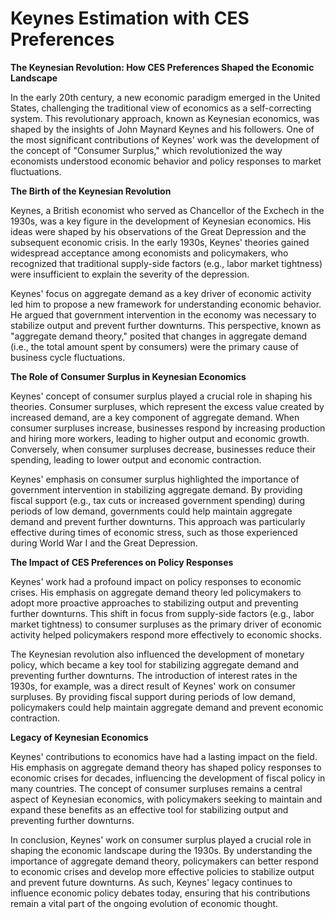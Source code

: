 # Keynes Estimation with CES Preferences

**The Keynesian Revolution: How CES Preferences Shaped the Economic Landscape**

In the early 20th century, a new economic paradigm emerged in the United States, challenging the traditional view of economics as a self-correcting system. This revolutionary approach, known as Keynesian economics, was shaped by the insights of John Maynard Keynes and his followers. One of the most significant contributions of Keynes' work was the development of the concept of "Consumer Surplus," which revolutionized the way economists understood economic behavior and policy responses to market fluctuations.

**The Birth of the Keynesian Revolution**

Keynes, a British economist who served as Chancellor of the Exchech in the 1930s, was a key figure in the development of Keynesian economics. His ideas were shaped by his observations of the Great Depression and the subsequent economic crisis. In the early 1930s, Keynes' theories gained widespread acceptance among economists and policymakers, who recognized that traditional supply-side factors (e.g., labor market tightness) were insufficient to explain the severity of the depression.

Keynes' focus on aggregate demand as a key driver of economic activity led him to propose a new framework for understanding economic behavior. He argued that government intervention in the economy was necessary to stabilize output and prevent further downturns. This perspective, known as "aggregate demand theory," posited that changes in aggregate demand (i.e., the total amount spent by consumers) were the primary cause of business cycle fluctuations.

**The Role of Consumer Surplus in Keynesian Economics**

Keynes' concept of consumer surplus played a crucial role in shaping his theories. Consumer surpluses, which represent the excess value created by increased demand, are a key component of aggregate demand. When consumer surpluses increase, businesses respond by increasing production and hiring more workers, leading to higher output and economic growth. Conversely, when consumer surpluses decrease, businesses reduce their spending, leading to lower output and economic contraction.

Keynes' emphasis on consumer surplus highlighted the importance of government intervention in stabilizing aggregate demand. By providing fiscal support (e.g., tax cuts or increased government spending) during periods of low demand, governments could help maintain aggregate demand and prevent further downturns. This approach was particularly effective during times of economic stress, such as those experienced during World War I and the Great Depression.

**The Impact of CES Preferences on Policy Responses**

Keynes' work had a profound impact on policy responses to economic crises. His emphasis on aggregate demand theory led policymakers to adopt more proactive approaches to stabilizing output and preventing further downturns. This shift in focus from supply-side factors (e.g., labor market tightness) to consumer surpluses as the primary driver of economic activity helped policymakers respond more effectively to economic shocks.

The Keynesian revolution also influenced the development of monetary policy, which became a key tool for stabilizing aggregate demand and preventing further downturns. The introduction of interest rates in the 1930s, for example, was a direct result of Keynes' work on consumer surpluses. By providing fiscal support during periods of low demand, policymakers could help maintain aggregate demand and prevent economic contraction.

**Legacy of Keynesian Economics**

Keynes' contributions to economics have had a lasting impact on the field. His emphasis on aggregate demand theory has shaped policy responses to economic crises for decades, influencing the development of fiscal policy in many countries. The concept of consumer surpluses remains a central aspect of Keynesian economics, with policymakers seeking to maintain and expand these benefits as an effective tool for stabilizing output and preventing further downturns.

In conclusion, Keynes' work on consumer surplus played a crucial role in shaping the economic landscape during the 1930s. By understanding the importance of aggregate demand theory, policymakers can better respond to economic crises and develop more effective policies to stabilize output and prevent future downturns. As such, Keynes' legacy continues to influence economic policy debates today, ensuring that his contributions remain a vital part of the ongoing evolution of economic thought.

